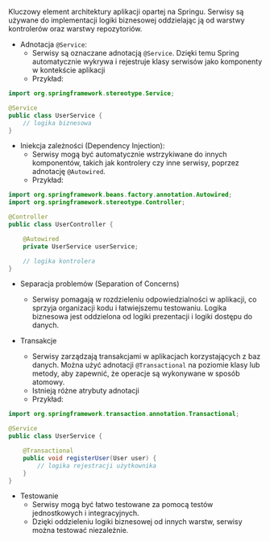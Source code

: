 Kluczowy element architektury aplikacji opartej na Springu.
Serwisy są używane do implementacji logiki biznesowej oddzielając ją od warstwy kontrolerów oraz warstwy repozytoriów.

- Adnotacja `@Service`:
	- Serwisy są oznaczane adnotacją `@Service`. Dzięki temu Spring automatycznie wykrywa i rejestruje klasy serwisów jako komponenty w kontekście aplikacji
	- Przykład:
```java
import org.springframework.stereotype.Service;

@Service
public class UserService {
    // logika biznesowa
}
```

- Iniekcja zależności (Dependency Injection):
	- Serwisy mogą być automatycznie wstrzykiwane do innych komponentów, takich jak kontrolery czy inne serwisy, poprzez adnotację `@Autowired`.
	- Przykład:
```java
import org.springframework.beans.factory.annotation.Autowired;
import org.springframework.stereotype.Controller;

@Controller
public class UserController {

    @Autowired
    private UserService userService;

    // logika kontrolera
}

```

- Separacja problemów (Separation of Concerns)
	- Serwisy pomagają w rozdzieleniu odpowiedzialności w aplikacji, co sprzyja organizacji kodu i łatwiejszemu testowaniu. Logika biznesowa jest oddzielona od logiki prezentacji i logiki dostępu do danych.

- Transakcje
	- Serwisy zarządzają transakcjami w aplikacjach korzystających z baz danych. Można użyć adnotacji `@Transactional` na poziomie klasy lub metody, aby zapewnić, że operacje są wykonywane w sposób atomowy.
	- Istnieją różne atrybuty adnotacji 
	- Przykład:
```java
import org.springframework.transaction.annotation.Transactional;

@Service
public class UserService {

    @Transactional
    public void registerUser(User user) {
        // logika rejestracji użytkownika
    }
}
```

- Testowanie
	- Serwisy mogą być łatwo testowane za pomocą testów jednostkowych i integracyjnych.
	- Dzięki oddzieleniu logiki biznesowej od innych warstw, serwisy można testować niezależnie.
